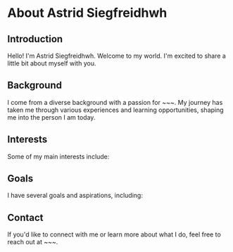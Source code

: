 # About Astrid Siegfreidhwh

## Introduction
Hello! I'm Astrid Siegfreidhwh. Welcome to my world. I'm excited to share a little bit about myself with you.

## Background
I come from a diverse background with a passion for ~~~. My journey has taken me through various experiences and learning opportunities, shaping me into the person I am today.

## Interests
Some of my main interests include:

## Goals
I have several goals and aspirations, including:
## Contact
If you'd like to connect with me or learn more about what I do, feel free to reach out at ~~~.

